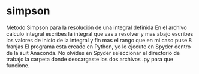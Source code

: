 # simpson
Método Simpson para la resolución de una integral definida 
En el archivo calculo integral escribes la integral que vas a resolver y mas abajo escribes los valores de inicio de la integral y fin mas el rango que en mi caso puse 8 franjas
El programa esta creado en Python, yo lo ejecute en Spyder dentro de la suit Anaconda. 
No olvides en Spyder seleccionar el directorio de trabajo la carpeta donde descargaste los dos archivos .py para que funcione. 
